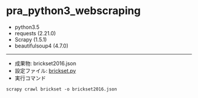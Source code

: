 # pra_python3_webscraping

* python3.5
* requests (2.21.0)
* Scrapy (1.5.1)
* beautifulsoup4 (4.7.0)

---

* 成果物: brickset2016.json
* 設定ファイル: [brickset.py](https://github.com/reiichii/pra_python3_webscraping/blob/master/lego_scraper/lego_scraper/spiders/brickset.py)
* 実行コマンド
```
scrapy crawl brickset -o brickset2016.json
```
